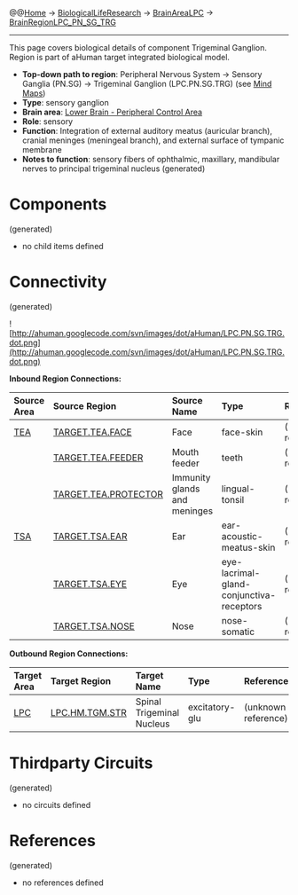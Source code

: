 @@[Home](Home.md) -> [BiologicalLifeResearch](BiologicalLifeResearch.md) -> [BrainAreaLPC](BrainAreaLPC.md) -> [BrainRegionLPC\_PN\_SG\_TRG](BrainRegionLPC_PN_SG_TRG.md)

---


This page covers biological details of component Trigeminal Ganglion.
Region is part of aHuman target integrated biological model.

  * **Top-down path to region**: Peripheral Nervous System -> Sensory Ganglia (PN.SG) -> Trigeminal Ganglion (LPC.PN.SG.TRG) (see [Mind Maps](OverallMindMaps.md))
  * **Type**: sensory ganglion
  * **Brain area**: [Lower Brain - Peripheral Control Area](BrainAreaLPC.md)
  * **Role**: sensory
  * **Function**: Integration of external auditory meatus (auricular branch), cranial meninges (meningeal branch), and external surface of tympanic membrane
  * **Notes to function**: sensory fibers of ophthalmic, maxillary, mandibular nerves to principal trigeminal nucleus
(generated)
# Components #
(generated)


  * no child items defined

# Connectivity #
(generated)


![http://ahuman.googlecode.com/svn/images/dot/aHuman/LPC.PN.SG.TRG.dot.png](http://ahuman.googlecode.com/svn/images/dot/aHuman/LPC.PN.SG.TRG.dot.png)

**Inbound Region Connections:**

| **Source Area** | **Source Region** | **Source Name** | **Type** | **Reference** |
|:----------------|:------------------|:----------------|:---------|:--------------|
| [TEA](BrainAreaTEA.md) | [TARGET.TEA.FACE](BrainRegionTARGET_TEA_FACE.md) | Face            | face-skin | (unknown reference) |
|                 | [TARGET.TEA.FEEDER](BrainRegionTARGET_TEA_FEEDER.md) | Mouth feeder    | teeth    | (unknown reference) |
|                 | [TARGET.TEA.PROTECTOR](BrainRegionTARGET_TEA_PROTECTOR.md) | Immunity glands and meninges | lingual-tonsil | (unknown reference) |
| [TSA](BrainAreaTSA.md) | [TARGET.TSA.EAR](BrainRegionTARGET_TSA_EAR.md) | Ear             | ear-acoustic-meatus-skin | (unknown reference) |
|                 | [TARGET.TSA.EYE](BrainRegionTARGET_TSA_EYE.md) | Eye             | eye-lacrimal-gland-conjunctiva-receptors | (unknown reference) |
|                 | [TARGET.TSA.NOSE](BrainRegionTARGET_TSA_NOSE.md) | Nose            | nose-somatic | (unknown reference) |

**Outbound Region Connections:**

| **Target Area** | **Target Region** | **Target Name** | **Type** | **Reference** |
|:----------------|:------------------|:----------------|:---------|:--------------|
| [LPC](BrainAreaLPC.md) | [LPC.HM.TGM.STR](BrainRegionLPC_HM_TGM_STR.md) | Spinal Trigeminal Nucleus | excitatory-glu | (unknown reference) |

# Thirdparty Circuits #
(generated)

  * no circuits defined

# References #
(generated)

  * no references defined
